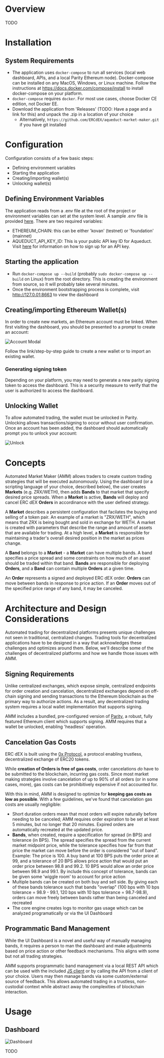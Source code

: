 # Overview

TODO

# Installation

## System Requirements
- The application uses `docker-compose` to run all services (local web dashboard, APIs, and a local Parity Ethereum node). Docker-compose can be installed on any MacOS, Windows, or Linux machine. Follow the instructions at https://docs.docker.com/compose/install to install docker-compose on your platform.
- `docker-compose` requires `docker`. For most use cases, choose Docker CE edition, not Docker EE.
- Download the application from 'Releases' (TODO: Have a page and a link for this) and unpack the .zip in a location of your choice
    - Alternatively, `https://github.com/ERCdEX/aqueduct-market-maker.git` if you have git installed

# Configuration

Configuration consists of a few basic steps:
- Defining environment variables
- Starting the application
- Creating/importing wallet(s)
- Unlocking wallet(s)

## Defining Environment Variables

The application reads from a .env file at the root of the project or environment variables can set at the system level. A sample .env file is provided [here](./.env-EXAMPLE). There are two required variables:

- ETHEREUM_CHAIN: this can be either 'kovan' (testnet) or 'foundation' (mainnet)
- AQUEDUCT_API_KEY_ID: This is your public API key ID for Aqueduct. Visit [here](https://github.com/ERCdEX/aqueduct/tree/master/guides#general-guidelines) for information on how to sign up for an API key.

## Starting the application

- Run `docker-compose up --build` (probably `sudo docker-compose up --build` on Linux) from the root directory. This is creating the environment from source, so it will probably take several minutes.
- Once the environment bootstrapping process is complete, visit http://127.0.01:8663 to view the dashboard

## Creating/importing Ethereum Wallet(s)

In order to create new markets, an Ethereum account must be linked. When first visiting the dashboard, you should be presented to a prompt to create an account:

![Account Modal](./docs/screenshots/account-modal.png)

Follow the link/step-by-step guide to create a new wallet or to import an existing wallet.

### Generating signing token

Depending on your platform, you may need to generate a new parity signing token to access the dashboard. This is a security measure to verify that the user is authorized to access the dashboard.

## Unlocking Wallet

To allow automated trading, the wallet must be unlocked in Parity. Unlocking allows transactions/signing to occur without user confirmation. Once an account has been added, the dashboard should automatically prompt you to unlock your account:

![Unlock](./docs/screenshots/unlock-account.png)

# Concepts

Automated Market Maker (AMM) allows traders to create custom trading strategies that will be executed autonomously. Using the dashboard (or a scripting language of your choice, described below), the user creates **Markets** (e.g. ZRX/WETH), then adds **Bands** to that market that specify desired price spreads. When a **Market** is active, **Bands** will deploy and cancel ERC dEX **Orders** in accordinance with the user defined strategy.

A **Market** describes a persistent configuration that facilates the buying and selling of a token pair. An example of a market is "ZRX/WETH", which means that ZRX is being bought and sold in exchange for WETH. A market is created with parameters that describe the range and amount of assets that are available for trading. At a high level, a **Market** is responsible for maintaining a trader's overall desired position in the market as prices change.

A **Band** belongs to a **Market** - a **Market** can have multiple bands. A band specifies a price spread and some constraints on how much of an asset should be traded within that band. **Bands** are responsible for deploying **Orders**, and a **Band** can contain multiple **Orders** at a given time.

An **Order** represents a signed and deployed ERC dEX order. **Orders** can move between bands in response to price action. If an **Order** moves out of the specified price range of any band, it may be canceled.

# Architecture and Design Considerations

Automated trading for decentralized platforms presents unique challenges not seen in traditional, centralized changes. Trading tools for decentralized applications have to be designed in a way that acknowledges these challenges and optimizes around them. Below, we'll describe some of the challenges of decentralized platforms and how we handle those issues with AMM.

## Signing Requirements

Unlike centralized exchanges, which expose simple, centralized endpoints for order creation and cancelation, decentralized exchanges depend on off-chain signing and sending transactions to the Ethereum blockchain as the primary way to authorize actions. As a result, any decentralized trading system requires a local wallet implementation that supports signing.

AMM includes a bundled, pre-configured version of [Parity](https://www.parity.io/), a robust, fully featured Ethereum client which supports signing. AMM requires that a wallet be unlocked, enabling 'headless' operation.

## Cancelation Gas Costs

ERC dEX is built using the [0x Protocol](https://www.0xproject.com/), a protocol enabling trustless, decentralized exchange of ERC20 tokens.

While **creation of Orders is free of gas costs**, order cancelations *do* have to be submitted to the blockchain, incurring gas costs. Since most market making strategies involve cancelation of up to 90% of all orders (or in some cases, more), gas costs can be prohibitively expensive if not accounted for.

With this in mind, AMM is designed to optimize for **keeping gas costs as low as possible**. With a few guidelines, we've found that cancelation gas costs are usually negligible:

- Short duration orders mean that most orders will expire naturally before needing to be canceled; AMM requires order expiration to be set at least 5 minutes, but no longer that 20 minutes. Expired orders are automatically recreated at the updated price.
- **Bands**, when created, require a specification for spread (in BPS) and tolerance (in BPS). The spread specifies the spread from the current market midpoint price, while the tolerance specifies how far from that price the market can move before the order is considered "out of band". Example: The price is 100. A buy band at 100 BPS puts the order price at 99, and a tolerance of 20 BPS allows price action that would put an order price between 98.8 and 99.2. 10 BPS would allow an order price between 98.9 and 99.1. By include this concept of tolerance, bands can be given some 'wiggle room' to account for price action
- Multiple bands can be created on both buy and sell side. By giving each of these bands tolerance such that bands "overlap" (100 bps with 10 bps tolerance = 98.9 - 99.1, 120 bps with 10 bps tolerance = 98.7-98.9), orders can move freely between bands rather than being canceled and recreated
- The core engine creates logs to monitor gas usage which can be analyzed programatically or via the UI Dashboard

## Programmatic Band Management

While the UI Dashboard is a novel and useful way of manually managing bands, it requires a person to man the dashboard and make adjustments based on price action or other feedback mechanisms. This aligns with some but not all trading strategies.

AMM supports programmatic band management via a local REST API which can be used with the included [JS client](./web/src/api/api.ts) or by calling the API from a client of your choice. Users may then manage bands via some custom/external source of feedback. This allows automated trading in a trustless, non-custodial context while abstract away the complexities of blockchain interaction.

# Usage

## Dashboard

![Dashboard](./docs/screenshots/dashboard.png)

TODO
